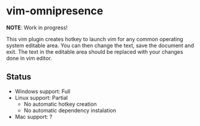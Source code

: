 # vim-omnipresence

**NOTE**: Work in progress!

This vim plugin creates hotkey to launch vim for any common operating system editable area. You can then change the text, save the document and exit. The text in the editable area should be replaced with your changes done in vim editor.


## Status

* Windows support: Full
* Linux support: Partial 
    * No automatic hotkey creation
    * No automatic dependency instalation
* Mac support: ?
